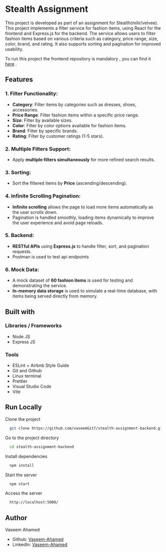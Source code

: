 
# Stealth Assignment

This project is  developed as part of an assignment for Stealth(milir/velvee). This project implements a filter service for fashion items, using React for the frontend and Express.js for the backend. The service allows users to filter fashion items based on various criteria such as category, price range, size, color, brand, and rating. It also supports sorting and pagination for improved usability.

To run this project the frontend repository is mandatory
, you can find it [here](https://github.com/vaseemGit7/stealth-assignment-frontend) .
## Features

### 1. **Filter Functionality:**
- **Category**: Filter items by categories such as dresses, shoes, accessories.
- **Price Range**: Filter fashion items within a specific price range.
- **Size**: Filter by available sizes.
- **Color**: Filter by color options available for fashion items.
- **Brand**: Filter by specific brands.
- **Rating**: Filter by customer ratings (1-5 stars).

### 2. **Multiple Filters Support:**
- Apply **multiple filters simultaneously** for more refined search results.

### 3. **Sorting:**
- Sort the filtered items by **Price** (ascending/descending).

### 4. **Infinite Scrolling Pagination:**
- **Infinite scrolling** allows the page to load more items automatically as the user scrolls down.
- Pagination is handled smoothly, loading items dynamically to improve the user experience and avoid page reloads.

### 5. **Backend:**
- **RESTful APIs** using **Express.js** to handle filter, sort, and pagination requests.
- Postman is used to test api endpoints

### 6. **Mock Data:**
- A mock dataset of  **60 fashion items** is used for testing and demonstrating the service.
- **In-memory data storage** is used to simulate a real-time database, with items being served directly from memory.
## Built with

### Libraries / Frameworks

- Node JS
- Express JS

### Tools

- ESLint + Airbnb Style Guide
- Git and Github
- Linux terminal
- Prettier
- Visual Studio Code
- Vite


## Run Locally

Clone the project

```bash
  git clone https://github.com/vaseemGit7/stealth-assignment-backend.git
```

Go to the project directory

```bash
  cd stealth-assignment-backend
```

Install dependencies

```bash
  npm install
```

Start the server

```bash
  npm start
```

Access the server

```bash
  http://localhost:5000/
```


## Author

Vaseem Ahamed

- Github: [Vaseem-Ahamed](https://github.com/)
- LinkedIn: [Vaseem-Ahamed](https://www.linkedin.com/in/vaseem-ahamed-va/)
